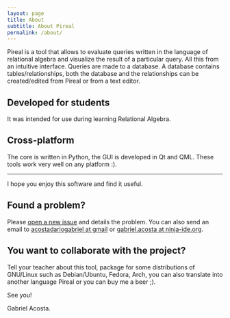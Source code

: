 ```yaml
---
layout: page
title: About
subtitle: About Pireal
permalink: /about/
---
```


Pireal is a tool that allows to evaluate queries written in the language of relational algebra and visualize the result of a particular query. All this from an intuitive interface.
Queries are made to a database. A database contains tables/relationships, both the database and the relationships can be created/edited from Pireal or from a text editor.

## Developed for students
It was intended for use during learning Relational Algebra.

## Cross-platform
The core is written in Python, the GUI is developed in Qt and QML. These tools work very well on any platform :).

<hr>

I hope you enjoy this software and find it useful.

## Found a problem?
Please [open a new issue](https://github.com/centaurialpha/pireal/issues/new) and details the problem. You can also send an email to [acostadariogabriel at gmail](acostadariogabriel@gmail.com) or [gabriel.acosta at ninja-ide.org](gabriel.acosta@ninja-ide.org).

## You want to collaborate with the project?
Tell your teacher about this tool, package for some distributions of GNU/Linux such as Debian/Ubuntu, Fedora, Arch, you can also translate into another language Pireal or you can buy me a beer ;).

See you!

Gabriel Acosta.